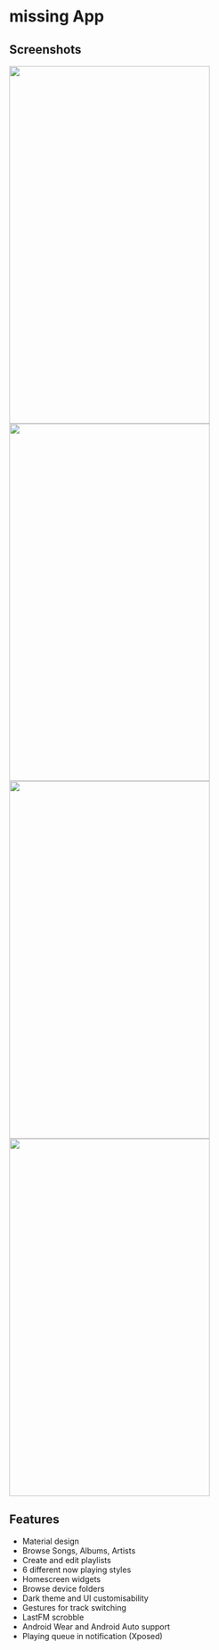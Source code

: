 # missing App

## Screenshots
<img src="https://user-images.githubusercontent.com/24946909/27937744-a7bb3440-62b9-11e7-909f-eb1835e8b12e.png" width="360" height="640">
<img src="https://user-images.githubusercontent.com/24946909/27937748-b029dd84-62b9-11e7-9412-3ebd413e78b7.png" width="360" height="640">
<img src="https://user-images.githubusercontent.com/24946909/27937764-c95d0fa6-62b9-11e7-9028-fb07301daf58.png" width="360" height="640">
<img src="https://user-images.githubusercontent.com/24946909/27937779-e96ec2c6-62b9-11e7-8c59-4f78cd99716b.png" width="360" height="640">

## Features
- Material design
- Browse Songs, Albums, Artists
- Create and edit playlists
- 6 different now playing styles
- Homescreen widgets
- Browse device folders
- Dark theme and UI customisability
- Gestures for track switching
- LastFM scrobble
- Android Wear and Android Auto support
- Playing queue in notification (Xposed)
